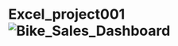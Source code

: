 # Excel_project001![Bike_Sales_Dashboard](https://github.com/user-attachments/assets/26ed6b2e-4b72-4167-bf09-6de79924cb50)
